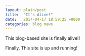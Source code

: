 ```yaml
---
layout: plain/post
title:  "It's Alive!"
date:   2017-04-17 18:59:25 +0000
categories: blog news
---
```

This blog-based site is finally alive!!

Finally, This site is up and running!